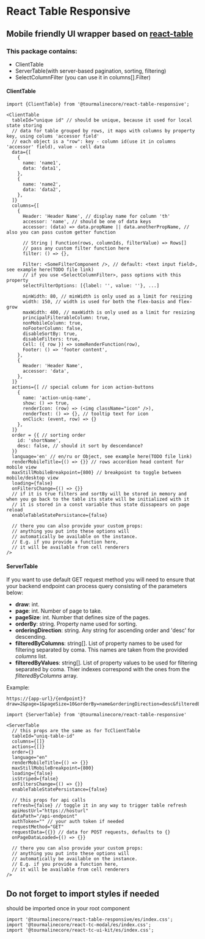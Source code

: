 # React Table Responsive

## Mobile friendly UI wrapper based on [react-table](https://github.com/tannerlinsley/react-table)

### This package contains:
- ClientTable
- ServerTable(with server-based pagination, sorting, filtering)
- SelectColumnFilter (you can use it in columns[].Filter)


#### ClientTable
```JSX
import {ClientTable} from '@tourmalinecore/react-table-responsive';

<ClientTable
  tableId="unique id" // should be unique, because it used for local state storing
  // data for table grouped by rows, it maps with columns by property key, using colums 'accessor field'
  // each object is a "row": key - column id(use it in columns 'accessor' field), value - cell data
  data={[
    {
      name: 'name1',
      data: 'data1',
    },
    {
      name: 'name2',
      data: 'data2',
    },
  ]}
  columns={[
    {
      Header: 'Header Name', // display name for column 'th'
      accessor: 'name', // should be one of data keys
      accessor: (data) => data.propName || data.anotherPropName, // also you can pass custom getter function

      // String | Function(rows, columnIds, filterValue) => Rows[]
      // pass any custom filter function here
      filter: () => {},

      Filter: <SomeFilterComponent />, // default: <text input field>, see example here(TODO file link)
      // if you use <SelectColumnFilter>, pass options with this property
      selectFilterOptions: [{label: '', value: ''}, ...]

      minWidth: 80, // minWidth is only used as a limit for resizing
      width: 150, // width is used for both the flex-basis and flex-grow
      maxWidth: 400, // maxWidth is only used as a limit for resizing
      principalFilterableColumn: true,
      nonMobileColumn: true,
      noFooterColumn: false,
      disableSortBy: true,
      disableFilters: true,
      Cell: ({ row }) => someRenderFunction(row),
      Footer: () => 'footer content',
    },
    {
      Header: 'Header Name',
      accessor: 'data',
    },
  ]}
  actions={[ // special column for icon action-buttons
    {
      name: 'action-uniq-name',
      show: () => true,
      renderIcon: (row) => (<img className="icon" />),
      renderText: () => {}, // tooltip text for icon
      onClick: (event, row) => {}
    },
  ]}
  order = {{ // sorting order
    id: 'shortName',
    desc: false, // should it sort by descendance?
  }}
  language='en' // en/ru or Object, see example here(TODO file link)
  renderMobileTitle={() => {}} // rows accordion head content for mobile view
  maxStillMobileBreakpoint={800} // breakpoint to toggle between mobile/desktop view
  loading={false}
  onFiltersChange={() => {}}
  // if it is true filters and sortBy will be stored in memory and when you go back to the table its state will be initialized with it
  // it is stored in a const variable thus state dissapears on page reload
  enableTableStatePersistance={false}

  // there you can also provide your custom props:
  // anything you put into these options will
  // automatically be available on the instance.
  // E.g. if you provide a function here,  
  // it will be available from cell renderers
/>
```

#### ServerTable

If you want to use default GET request method you will need to ensure that your backend endpoint can process query consisting of the parameters below:

- **draw**: int.
- **page**: int. Number of page to take.
- **pageSize**: int. Number that defines size of the pages.
- **orderBy**: string. Property name used for sorting.
- **orderingDirection**: string. Any string for ascending order and 'desc' for descending.
- **filteredByColumns**: string[]. List of property names to be used for filtering separated by coma. This names are taken from the provided *columns* list.   
- **filteredByValues**: string[]. List of property values to be used for filtering separated by coma. Thier indexes  correspond with the ones from the *filteredByColumns* array.

Example:
```
https://{app-url}/{endpoint}?draw=2&page=1&pageSize=10&orderBy=name&orderingDirection=desc&filteredByColumns=Name,Surname&filteredByValues=John,Smith
```

```JSX
import {ServerTable} from '@tourmalinecore/react-table-responsive'

<ServerTable
  // this props are the same as for TcClientTable
  tableId="uniq-table-id"
  columns={[]}
  actions={[]}
  order={}
  language="en"
  renderMobileTitle={() => {}}
  maxStillMobileBreakpoint={800}
  loading={false}
  isStriped={false}
  onFiltersChange={() => {}}
  enableTableStatePersistance={false}

  // this props for api calls
  refresh={false} // toggle it in any way to trigger table refresh
  apiHostUrl="https://hosturl"
  dataPath="/api-endpoint"
  authToken="" // your auth token if needed
  requestMethod="GET"
  requestData={{}} // data for POST requests, defaults to {}
  onPageDataLoaded={() => {}}

  // there you can also provide your custom props:
  // anything you put into these options will
  // automatically be available on the instance.
  // E.g. if you provide a function here,  
  // it will be available from cell renderers
/>
```

## Do not forget to import styles if needed
should be imported once in your root component
```JSX
import '@tourmalinecore/react-table-responsive/es/index.css';
import '@tourmalinecore/react-tc-modal/es/index.css';
import '@tourmalinecore/react-tc-ui-kit/es/index.css';
```